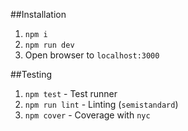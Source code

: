 ##Installation
1. `npm i`
2. `npm run dev`
3. Open browser to `localhost:3000`

##Testing
1. `npm test` - Test runner
2. `npm run lint` - Linting (`semistandard`)
3. `npm cover` - Coverage with `nyc`


